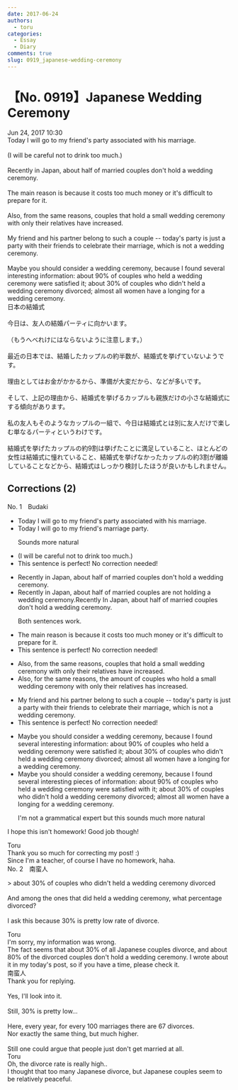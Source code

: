 ```yaml
---
date: 2017-06-24
authors:
  - toru
categories:
  - Essay
  - Diary
comments: true
slug: 0919_japanese-wedding-ceremony
---
```


# 【No. 0919】Japanese Wedding Ceremony
<div class="date">Jun 24, 2017 10:30</div>
<div id="post"><div id="body_show_ori">
Today I will go to my friend's party associated with his marriage.<br/><br/>(I will be careful not to drink too much.)<br/><br/>Recently in Japan, about half of married couples don't hold a wedding ceremony.<br/><br/>The main reason is because it costs too much money or it's difficult to prepare for it.<br/><br/>Also, from the same reasons, couples that hold a small wedding ceremony with only their relatives have increased.<br/><br/>My friend and his partner belong to such a couple -- today's party is just a party with their friends to celebrate their marriage, which is not a wedding ceremony.<br/><br/>Maybe you should consider a wedding ceremony, because I found several interesting information: about 90% of couples who held a wedding ceremony were satisfied it; about 30% of couples who didn't held a wedding ceremony divorced; almost all women have a longing for a wedding ceremony.
</div></div>

<!-- more -->

<div id="post_ja"><div id="body_show_mo">
日本の結婚式<br/><br/>今日は、友人の結婚パーティに向かいます。<br/><br/>（もうへべれけにはならないように注意します。）<br/><br/>最近の日本では、結婚したカップルの約半数が、結婚式を挙げていないようです。<br/><br/>理由としてはお金がかかるから、準備が大変だから、などが多いです。<br/><br/>そして、上記の理由から、結婚式を挙げるカップルも親族だけの小さな結婚式にする傾向があります。<br/><br/>私の友人もそのようなカップルの一組で、今日は結婚式とは別に友人だけで楽しむ単なるパーティというわけです。<br/><br/>結婚式を挙げたカップルの約9割は挙げたことに満足していること、ほとんどの女性は結婚式に憧れていること、結婚式を挙げなかったカップルの約3割が離婚していることなどから、結婚式はしっかり検討したほうが良いかもしれません。
</div></div>

## Corrections (2)
<div id="block"><div class="first_name"> No. 1　<span class="just_name">Budaki</span></div><div id="block2">
<ul class="correction_field">
<li class="incorrect">Today I will go to my friend's party associated with his marriage.</li>
<li class="corrected correct">
Today I will go to my friend's marriage party.
<p class="correction_comment">Sounds more natural</p>
</li>
</ul>
<ul class="correction_field">
<li class="incorrect">(I will be careful not to drink too much.)</li>
<li class="corrected perfect">This sentence is perfect! No correction needed!</li>
</ul>
<ul class="correction_field">
<li class="incorrect">Recently in Japan, about half of married couples don't hold a wedding ceremony.</li>
<li class="corrected correct">
Recently in Japan, about half of married couples <span class="f_blue">are not holding</span> a wedding ceremony.<span class="sline">Recently</span> In Japan, about half of married couples don't hold a wedding ceremony.
<p class="correction_comment">Both sentences work.</p>
</li>
</ul>
<ul class="correction_field">
<li class="incorrect">The main reason is because it costs too much money or it's difficult to prepare for it.</li>
<li class="corrected perfect">This sentence is perfect! No correction needed!</li>
</ul>
<ul class="correction_field">
<li class="incorrect">Also, from the same reasons, couples that hold a small wedding ceremony with only their relatives have increased.</li>
<li class="corrected correct">
Also, <span class="f_blue">for </span>the same reasons, <span class="f_blue">the amount of</span> couples <span class="f_blue">who </span>hold a small wedding ceremony with only their relatives <span class="f_blue">has</span> increased.
</li>
</ul>
<ul class="correction_field">
<li class="incorrect">My friend and his partner belong to such a couple -- today's party is just a party with their friends to celebrate their marriage, which is not a wedding ceremony.</li>
<li class="corrected perfect">This sentence is perfect! No correction needed!</li>
</ul>
<ul class="correction_field">
<li class="incorrect">Maybe you should consider a wedding ceremony, because I found several interesting information: about 90% of couples who held a wedding ceremony were satisfied it; about 30% of couples who didn't held a wedding ceremony divorced; almost all women have a longing for a wedding ceremony.</li>
<li class="corrected correct">
Maybe you should consider a wedding ceremony, because I found several interesting <span class="f_blue">pieces of</span> information: about 90% of couples who held a wedding ceremony were satisfied <span class="f_blue">with</span> it; about 30% of couples who didn't h<span class="f_blue">ol</span>d a wedding ceremony divorced; almost all women have a longing for a wedding ceremony.
<p class="correction_comment">I'm not a grammatical expert but this sounds much more natural</p>
</li>
</ul>
<p class="comment_small">
 I hope this isn't homework! Good job though!
</p>

</div><div class="name"><span class="just_name">Toru</span><br>
Thank you so much for correcting my post! :)<br/>Since I'm a teacher, of course I have no homework, haha.
</div>
</div>
<div id="block"><div class="first_name"> No. 2　<span class="just_name">南蛮人</span></div><div id="block2">
<p class="comment_small">
 &gt; about 30% of couples who didn't held a wedding ceremony divorced
 <br/>
 <br/>
 And among the ones that did held a wedding ceremony, what percentage divorced?
 <br/>
 <br/>
 I ask this because 30% is pretty low rate of divorce.
</p>

</div><div class="name"><span class="just_name">Toru</span><br>
I'm sorry, my information was wrong.<br/>The fact seems that about 30% of all Japanese couples divorce, and about 80% of the divorced couples don't hold a wedding ceremony. I wrote about it in my today's post, so if you have a time, please check it.
</div>
<div class="name"><span class="just_name">南蛮人</span><br>
Thank you for replying.<br/><br/>Yes, I'll look into it.<br/><br/>Still, 30% is pretty low...<br/><br/>Here, every year, for every 100 marriages there are 67 divorces.<br/>Nor exactly the same thing, but much higher.<br/><br/>Still one could argue that people just don't get married at all.
</div>
<div class="name"><span class="just_name">Toru</span><br>
Oh, the divorce rate is really high..<br/>I thought that too many Japanese divorce, but Japanese couples seem to be relatively peaceful.
</div>
</div>
